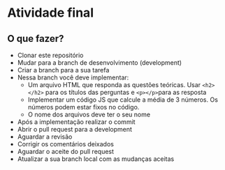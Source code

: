 # Atividade final

## O que fazer?

- Clonar este repositório
- Mudar para a branch de desenvolvimento (development)
- Criar a branch para a sua tarefa
- Nessa branch você deve implementar:
    - Um arquivo HTML que responda as questões teóricas. Usar `<h2></h2>` para os títulos das perguntas e `<p></p>`para as resposta
    - Implementar um código JS que calcule a média de 3 números. Os números podem estar fixos no código.
    - O nome dos arquivos deve ter o seu nome
- Após a implementação realizar o commit
- Abrir o pull request para a development
- Aguardar a revisão
- Corrigir os comentários deixados
- Aguardar o aceite do pull request
- Atualizar a sua branch local com as mudanças aceitas